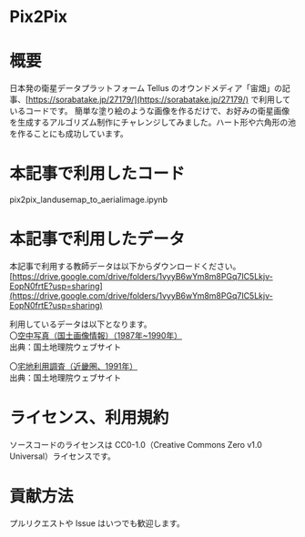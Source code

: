 # Pix2Pix

# 概要
日本発の衛星データプラットフォーム Tellus のオウンドメディア「宙畑」の記事、[https://sorabatake.jp/27179/](https://sorabatake.jp/27179/) で利用しているコードです。
簡単な塗り絵のような画像を作るだけで、お好みの衛星画像を生成するアルゴリズム制作にチャレンジしてみました。ハート形や六角形の池を作ることにも成功しています。

# 本記事で利用したコード
pix2pix_landusemap_to_aerialimage.ipynb

# 本記事で利用したデータ
本記事で利用する教師データは以下からダウンロードください。  
[https://drive.google.com/drive/folders/1vyyB6wYm8m8PGq7IC5Lkjv-EopN0frtE?usp=sharing](https://drive.google.com/drive/folders/1vyyB6wYm8m8PGq7IC5Lkjv-EopN0frtE?usp=sharing)

利用しているデータは以下となります。  
〇[空中写真（国土画像情報）（1987年~1990年）](https://maps.gsi.go.jp/development/ichiran.html#gazo4)  
出典：国土地理院ウェブサイト

〇[宅地利用調査（近畿圏、1991年）](https://maps.gsi.go.jp/development/ichiran.html#lum4bl2)  
出典：国土地理院ウェブサイト

# ライセンス、利用規約
ソースコードのライセンスは CC0-1.0（Creative Commons Zero v1.0 Universal）ライセンスです。

# 貢献方法
プルリクエストや Issue はいつでも歓迎します。
